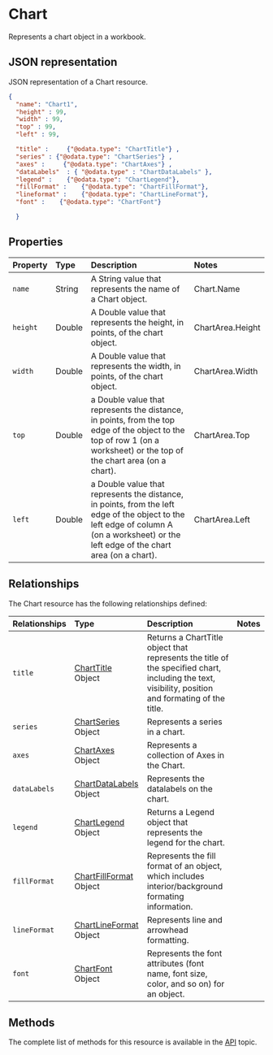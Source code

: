 # Chart
Represents a chart object in a workbook.


## JSON representation

JSON representation of a Chart resource.

<!-- { "blockType": "resource", "@odata.type": "Chart","optionalProperties": ["title","series","axes", "dataLabels", "legend",  "fillFormat", "lineFormat", "font" ]
} 
-->
```json
{
  "name": "Chart1",
  "height" : 99,
  "width" : 99,
  "top" : 99,
  "left" : 99,

  "title" :     {"@odata.type": "ChartTitle"} ,
  "series" : {"@odata.type": "ChartSeries"} ,
  "axes" :     {"@odata.type": "ChartAxes"} ,
  "dataLabels"  : { "@odata.type" : "ChartDataLabels" },
  "legend" :    {"@odata.type": "ChartLegend"},
  "fillFormat" :    {"@odata.type": "ChartFillFormat"},
  "lineformat" :    {"@odata.type": "ChartLineFormat"},
  "font" :    {"@odata.type": "ChartFont"}

  }
```

## Properties

| Property         | Type    |Description|Notes |
|:-----------------|:--------|:----------|:-----|
| `name`  | String | A String value that represents the name of a Chart object.   | Chart.Name      |
| `height`| Double | A Double value that represents the height, in points, of the chart object. | ChartArea.Height|
| `width` | Double | A Double value that represents the width, in points, of the chart object. | ChartArea.Width |
| `top` | Double |a Double value that represents the distance, in points, from the top edge of the object to the top of row 1 (on a worksheet) or the top of the chart area (on a chart).| ChartArea.Top |
| `left` | Double | a Double value that represents the distance, in points, from the left edge of the object to the left edge of column A (on a worksheet) or the left edge of the chart area (on a chart).| ChartArea.Left |


## Relationships
The Chart resource has the following relationships defined:

| Relationships    | Type    |Description|Notes |
|:-----------------|:--------|:----------|:-----|
| `title`          |[ChartTitle](chartTitle.md) Object | Returns a ChartTitle object that represents the title of the specified chart, including the text, visibility, position and formating of the title.
| `series`          |[ChartSeries](chartseries.md) Object |Represents a series in a chart.
| `axes`          |[ChartAxes](axes.md) Object |Represents a collection of Axes in the Chart.
| `dataLabels`          |[ChartDataLabels](chartDataLabels.md) Object | Represents the datalabels on the chart.
| `legend`          |[ChartLegend](chartLegend.md) Object |Returns a Legend object that represents the legend for the chart. 
| `fillFormat`          |[ChartFillFormat](chartFillFormat.md) Object | Represents the fill format of an object, which includes interior/background formating information. 
| `lineFormat`          |[ChartLineFormat](chartLineFormat.md) Object | Represents line and arrowhead formatting.
| `font`          |[ChartFont](chartFont.md) Object | Represents the font attributes (font name, font size, color, and so on) for an object. 



     

## Methods

The complete list of methods for this resource is available in
the [API](../README.md) topic.